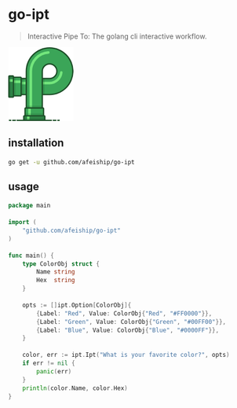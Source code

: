 # go-ipt
> Interactive Pipe To: The golang cli interactive workflow.

![img.png](__tests__/img.png)

## installation
```sh
go get -u github.com/afeiship/go-ipt
```

## usage
```go
package main

import (
	"github.com/afeiship/go-ipt"
)

func main() {
	type ColorObj struct {
		Name string
		Hex  string
	}

	opts := []ipt.Option[ColorObj]{
		{Label: "Red", Value: ColorObj{"Red", "#FF0000"}},
		{Label: "Green", Value: ColorObj{"Green", "#00FF00"}},
		{Label: "Blue", Value: ColorObj{"Blue", "#0000FF"}},
	}

	color, err := ipt.Ipt("What is your favorite color?", opts)
	if err != nil {
		panic(err)
	}
	println(color.Name, color.Hex)
}
```
